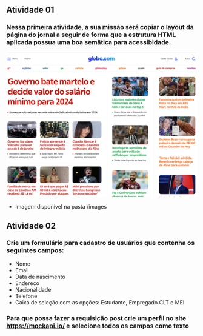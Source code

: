 ## Atividade 01 
### Nessa primeira atividade, a sua missão será copiar o layout da página do jornal a seguir de forma que a estrutura HTML aplicada possua uma boa semâtica para acessibidade.
![capa-jornal](images/capa-jornal.png)
- Imagem disponível na pasta /images


## Atividade 02
### Crie um formulário para cadastro de usuários que contenha os seguintes campos:
- Nome
- Email
- Data de nascimento
- Endereço 
- Nacionalidade
- Telefone
- Caixa de seleção com as opções: Estudante, Empregado CLT e MEI

### Para que possa fazer a requisição post crie um perfil no site https://mockapi.io/ e selecione todos os campos como texto